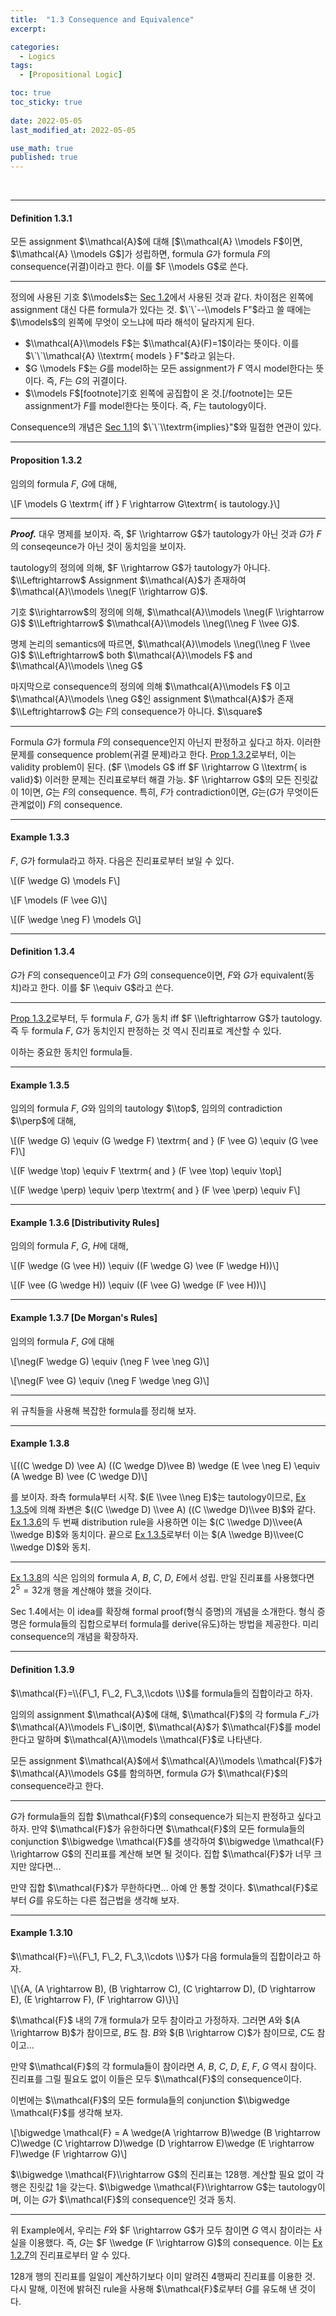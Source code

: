 ```yaml
---
title:  "1.3 Consequence and Equivalence"
excerpt: 

categories:
  - Logics
tags:
  - [Propositional Logic]

toc: true
toc_sticky: true
 
date: 2022-05-05
last_modified_at: 2022-05-05

use_math: true
published: true
---
```


<br>

***

#### **Definition 1.3.1**

모든 assignment $\\mathcal{A}$에 대해 \[$\\mathcal{A} \\models F$이면, $\\mathcal{A} \\models G$\]가 성립하면, formula $G$가 formula $F$의 consequence(귀결)이라고 한다. 이를 $F \\models G$로 쓴다.

---

정의에 사용된 기호 $\\models$는 [Sec 1.2](https://pyohyu1608.tistory.com/4#1.2.4)에서 사용된 것과 같다. 차이점은 왼쪽에 assignment 대신 다른 formula가 있다는 것. $\`\`--\\models F"$라고 쓸 때에는 $\\models$의 왼쪽에 무엇이 오느냐에 따라 해석이 달라지게 된다.

-   $\\mathcal{A}\\models F$는 $\\mathcal{A}(F)=1$이라는 뜻이다. 이를 $\`\`\\mathcal{A} \\textrm{ models } F"$라고 읽는다.
-   $G \\models F$는 $G$를 model하는 모든 assignment가 $F$ 역시 model한다는 뜻이다. 즉, $F$는 $G$의 귀결이다.
-   $\\models F$\[footnote\]기호 왼쪽에 공집합이 온 것.\[/footnote\]는 모든 assignment가 $F$를 model한다는 뜻이다. 즉, $F$는 tautology이다.

Consequence의 개념은 [Sec 1.1](https://pyohyu1608.tistory.com/2#a)의 $\`\`\\textrm{implies}"$와 밀접한 연관이 있다.

---

#### **Proposition 1.3.2**

임의의 formula $F$, $G$에 대해,

\\\[F \\models G \\textrm{ iff } F \\rightarrow G\\textrm{ is tautology.}\\\]

---

**_Proof._** 대우 명제를 보이자. 즉, $F \\rightarrow G$가 tautology가 아닌 것과 $G$가 $F$의 conseqeunce가 아닌 것이 동치임을 보이자.

tautology의 정의에 의해, $F \\rightarrow G$가 tautology가 아니다. $\\Leftrightarrow$ Assignment $\\mathcal{A}$가 존재하여 $\\mathcal{A}\\models \\neg(F \\rightarrow G)$.

기호 $\\rightarrow$의 정의에 의해, $\\mathcal{A}\\models \\neg(F \\rightarrow G)$ $\\Leftrightarrow$ $\\mathcal{A}\\models \\neg(\\neg F \\vee G)$.

명제 논리의 semantics에 따르면, $\\mathcal{A}\\models \\neg(\\neg F \\vee G)$ $\\Leftrightarrow$ both $\\mathcal{A}\\models F$ and $\\mathcal{A}\\models \\neg G$

마지막으로 consequence의 정의에 의해 $\\mathcal{A}\\models F$ 이고 $\\mathcal{A}\\models \\neg G$인 assignment $\\mathcal{A}$가 존재 $\\Leftrightarrow$ $G$는 $F$의 consequence가 아니다. $\\square$

---

Formula $G$가 formula $F$의 consequence인지 아닌지 판정하고 싶다고 하자. 이러한 문제를 consequence problem(귀결 문제)라고 한다. [Prop 1.3.2](#1.3.2)로부터, 이는 validity problem이 된다. ($F \\models G$ iff $F \\rightarrow G \\textrm{ is valid}$) 이러한 문제는 진리표로부터 해결 가능. $F \\rightarrow G$의 모든 진릿값이 1이면, $G$는 $F$의 consequence. 특히, $F$가 contradiction이면, $G$는($G$가 무엇이든 관계없이) $F$의 consequence.

---

#### **Example 1.3.3**

$F$, $G$가 formula라고 하자. 다음은 진리표로부터 보일 수 있다.

\\\[(F \\wedge G) \\models F\\\]

\\\[F \\models (F \\vee G)\\\]

\\\[(F \\wedge \\neg F) \\models G\\\]

---

#### **Definition 1.3.4**

$G$가 $F$의 consequence이고 $F$가 $G$의 consequence이면, $F$와 $G$가 equivalent(동치)라고 한다. 이를 $F \\equiv G$라고 쓴다.

---

[Prop 1.3.2](#1.3.2)로부터, 두 formula $F$, $G$가 동치 iff $F \\leftrightarrow G$가 tautology. 즉 두 formula $F$, $G$가 동치인지 판정하는 것 역시 진리표로 계산할 수 있다.

이하는 중요한 동치인 formula들.

---

#### **Example 1.3.5**

임의의 formula $F$, $G$와 임의의 tautology $\\top$, 임의의 contradiction $\\perp$에 대해,

\\\[(F \\wedge G) \\equiv (G \\wedge F) \\textrm{ and } (F \\vee G) \\equiv (G \\vee F)\\\]

\\\[(F \\wedge \\top) \\equiv F \\textrm{ and } (F \\vee \\top) \\equiv \\top\\\]

\\\[(F \\wedge \\perp) \\equiv \\perp \\textrm{ and } (F \\vee \\perp) \\equiv F\\\]

---

#### **Example 1.3.6 \[Distributivity Rules\]**

임의의 formula $F$, $G$, $H$에 대해,

\\\[(F \\wedge (G \\vee H)) \\equiv ((F \\wedge G) \\vee (F \\wedge H))\\\]

\\\[(F \\vee (G \\wedge H)) \\equiv ((F \\vee G) \\wedge (F \\vee H))\\\]

---

#### **Example 1.3.7 \[De Morgan's Rules\]**

임의의 formula $F$, $G$에 대해

\\\[\\neg(F \\wedge G) \\equiv (\\neg F \\vee \\neg G)\\\]

\\\[\\neg(F \\vee G) \\equiv (\\neg F \\wedge \\neg G)\\\]

---

위 규칙들을 사용해 복잡한 formula를 정리해 보자.

---

#### **Example 1.3.8**

\\\[((C \\wedge D) \\vee A) ((C \\wedge D)\\vee B) \\wedge (E \\vee \\neg E) \\equiv (A \\wedge B) \\vee (C \\wedge D)\\\]

를 보이자. 좌측 formula부터 시작. $(E \\vee \\neg E)$는 tautology이므로, [Ex 1.3.5](#1.3.5)에 의해 좌변은 $((C \\wedge D) \\vee A) ((C \\wedge D)\\vee B)$와 같다. [Ex 1.3.6](#1.3.6)의 두 번째 distribution rule을 사용하면 이는 $(C \\wedge D)\\vee(A \\wedge B)$와 동치이다. 끝으로 [Ex 1.3.5](#1.3.5)로부터 이는 $(A \\wedge B)\\vee(C \\wedge D)$와 동치.

---

[Ex 1.3.8](#1.3.8)의 식은 임의의 formula $A$, $B$, $C$, $D$, $E$에서 성립. 만일 진리표를 사용했다면 $2^{5}=32$개 행을 계산해야 했을 것이다.

Sec 1.4에서는 이 idea를 확장해 formal proof(형식 증명)의 개념을 소개한다. 형식 증명은 formula들의 집합으로부터 formula를 derive(유도)하는 방법을 제공한다. 미리 consequence의 개념을 확장하자.

---

#### **Definition 1.3.9**

$\\mathcal{F}=\\{F\_1, F\_2, F\_3,\\cdots \\}$를 formula들의 집합이라고 하자.

임의의 assignment $\\mathcal{A}$에 대해, $\\mathcal{F}$의 각 formula $F\_i$가 $\\mathcal{A}\\models F\_i$이면, $\\mathcal{A}$가 $\\mathcal{F}$를 model한다고 말하며 $\\mathcal{A}\\models \\mathcal{F}$로 나타낸다.

모든 assignment $\\mathcal{A}$에서 $\\mathcal{A}\\models \\mathcal{F}$가 $\\mathcal{A}\\models G$를 함의하면, formula $G$가 $\\mathcal{F}$의 consequence라고 한다.

---

$G$가 formula들의 집합 $\\mathcal{F}$의 consequence가 되는지 판정하고 싶다고 하자. 만약 $\\mathcal{F}$가 유한하다면 $\\mathcal{F}$의 모든 formula들의 conjunction $\\bigwedge \\mathcal{F}$를 생각하여 $\\bigwedge \\mathcal{F} \\rightarrow G$의 진리표를 계산해 보면 될 것이다. 집합 $\\mathcal{F}$가 너무 크지만 않다면...

만약 집합 $\\mathcal{F}$가 무한하다면... 아예 안 통할 것이다. $\\mathcal{F}$로부터 $G$를 유도하는 다른 접근법을 생각해 보자.

---

#### **Example 1.3.10**

$\\mathcal{F}=\\{F\_1, F\_2, F\_3,\\cdots \\}$가 다음 formula들의 집합이라고 하자.

\\\[\\{A, (A \\rightarrow B), (B \\rightarrow C), (C \\rightarrow D), (D \\rightarrow E), (E \\rightarrow F), (F \\rightarrow G)\\}\\\]

$\\mathcal{F}$ 내의 7개 formula가 모두 참이라고 가정하자. 그러면 $A$와 $(A \\rightarrow B)$가 참이므로, $B$도 참. $B$와 $(B \\rightarrow C)$가 참이므로, $C$도 참이고...

만약 $\\mathcal{F}$의 각 formula들이 참이라면 $A$, $B$, $C$, $D$, $E$, $F$, $G$ 역시 참이다. 진리표를 그릴 필요도 없이 이들은 모두 $\\mathcal{F}$의 consequence이다.

이번에는 $\\mathcal{F}$의 모든 formula들의 conjunction $\\bigwedge \\mathcal{F}$를 생각해 보자.

\\\[\\bigwedge \\mathcal{F} = A \\wedge(A \\rightarrow B)\\wedge (B \\rightarrow C)\\wedge (C \\rightarrow D)\\wedge (D \\rightarrow E)\\wedge (E \\rightarrow F)\\wedge (F \\rightarrow G)\\\]

$\\bigwedge \\mathcal{F}\\rightarrow G$의 진리표는 128행. 계산할 필요 없이 각 행은 진릿값 1을 갖는다. $\\bigwedge \\mathcal{F}\\rightarrow G$는 tautology이며, 이는 $G$가 $\\mathcal{F}$의 consequence인 것과 동치.

---

위 Example에서, 우리는 $F$와 $F \\rightarrow G$가 모두 참이면 $G$ 역시 참이라는 사실을 이용했다. 즉, $G$는 $F \\wedge (F \\rightarrow G)$의 consequence. 이는 [Ex 1.2.7](https://pyohyu1608.tistory.com/4#1.2.7)의 진리표로부터 알 수 있다.

128개 행의 진리표를 일일이 계산하기보다 이미 알려진 4행짜리 진리표를 이용한 것. 다시 말해, 이전에 밝혀진 rule을 사용해 $\\mathcal{F}$로부터 $G$를 유도해 낸 것이다.